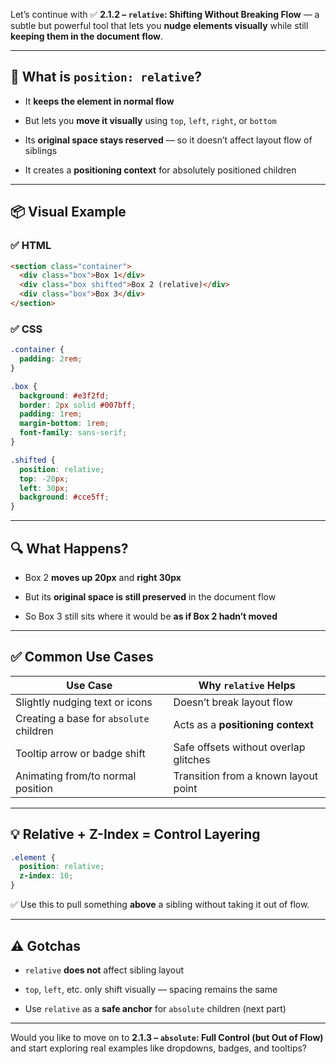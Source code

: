 Let’s continue with ✅ **2.1.2 – `relative`: Shifting Without Breaking Flow** — a subtle but powerful tool that lets you **nudge elements visually** while still **keeping them in the document flow**.

---

## 🧠 What is `position: relative`?

- It **keeps the element in normal flow**
    
- But lets you **move it visually** using `top`, `left`, `right`, or `bottom`
    
- Its **original space stays reserved** — so it doesn’t affect layout flow of siblings
    
- It creates a **positioning context** for absolutely positioned children
    

---

## 📦 Visual Example

### ✅ HTML

```html
<section class="container">
  <div class="box">Box 1</div>
  <div class="box shifted">Box 2 (relative)</div>
  <div class="box">Box 3</div>
</section>
```

### ✅ CSS

```css
.container {
  padding: 2rem;
}

.box {
  background: #e3f2fd;
  border: 2px solid #007bff;
  padding: 1rem;
  margin-bottom: 1rem;
  font-family: sans-serif;
}

.shifted {
  position: relative;
  top: -20px;
  left: 30px;
  background: #cce5ff;
}
```

---

## 🔍 What Happens?

- Box 2 **moves up 20px** and **right 30px**
    
- But its **original space is still preserved** in the document flow
    
- So Box 3 still sits where it would be **as if Box 2 hadn’t moved**
    

---

## ✅ Common Use Cases

|Use Case|Why `relative` Helps|
|---|---|
|Slightly nudging text or icons|Doesn’t break layout flow|
|Creating a base for `absolute` children|Acts as a **positioning context**|
|Tooltip arrow or badge shift|Safe offsets without overlap glitches|
|Animating from/to normal position|Transition from a known layout point|

---

## 💡 Relative + Z-Index = Control Layering

```css
.element {
  position: relative;
  z-index: 10;
}
```

✅ Use this to pull something **above** a sibling without taking it out of flow.

---

## ⚠️ Gotchas

- `relative` **does not** affect sibling layout
    
- `top`, `left`, etc. only shift visually — spacing remains the same
    
- Use `relative` as a **safe anchor** for `absolute` children (next part)
    

---

Would you like to move on to **2.1.3 – `absolute`: Full Control (but Out of Flow)** and start exploring real examples like dropdowns, badges, and tooltips?